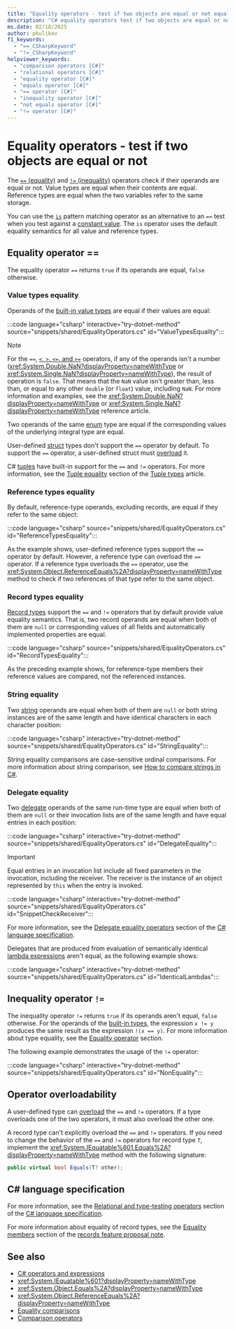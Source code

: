 ```yaml
---
title: "Equality operators - test if two objects are equal or not equal"
description: "C# equality operators test if two objects are equal or not equal. You can define equality operators for your types for custom comparisons for equality"
ms.date: 02/18/2025
author: pkulikov
f1_keywords: 
  - "==_CSharpKeyword"
  - "!=_CSharpKeyword"
helpviewer_keywords: 
  - "comparison operators [C#]"
  - "relational operators [C#]"
  - "equality operator [C#]"
  - "equals operator [C#]"
  - "== operator [C#]"
  - "inequality operator [C#]"
  - "not equals operator [C#]"
  - "!= operator [C#]"
---
```

# Equality operators - test if two objects are equal or not

The [`==` (equality)](#equality-operator-) and [`!=` (inequality)](#inequality-operator-) operators check if their operands are equal or not. Value types are equal when their contents are equal. Reference types are equal when the two variables refer to the same storage.

You can use the [`is`](./is.md) pattern matching operator as an alternative to an `==` test when you test against a [constant value](./patterns.md#constant-pattern). The `is` operator uses the default equality semantics for all value and reference types.

## Equality operator ==

The equality operator `==` returns `true` if its operands are equal, `false` otherwise.

### Value types equality

Operands of the [built-in value types](../builtin-types/value-types.md#built-in-value-types) are equal if their values are equal:

:::code language="csharp" interactive="try-dotnet-method" source="snippets/shared/EqualityOperators.cs" id="ValueTypesEquality":::

> [!NOTE]
> For the `==`, [`<`, `>`, `<=`, and `>=`](comparison-operators.md) operators, if any of the operands isn't a number (<xref:System.Double.NaN?displayProperty=nameWithType> or <xref:System.Single.NaN?displayProperty=nameWithType>), the result of operation is `false`. That means that the `NaN` value isn't greater than, less than, or equal to any other `double` (or `float`) value, including `NaN`. For more information and examples, see the <xref:System.Double.NaN?displayProperty=nameWithType> or <xref:System.Single.NaN?displayProperty=nameWithType> reference article.

Two operands of the same [enum](../builtin-types/enum.md) type are equal if the corresponding values of the underlying integral type are equal.

User-defined [struct](../builtin-types/struct.md) types don't support the `==` operator by default. To support the `==` operator, a user-defined struct must [overload](operator-overloading.md) it.

C# [tuples](../builtin-types/value-tuples.md) have built-in support for the `==` and `!=` operators. For more information, see the [Tuple equality](../builtin-types/value-tuples.md#tuple-equality) section of the [Tuple types](../builtin-types/value-tuples.md) article.

### Reference types equality

By default, reference-type operands, excluding records, are equal if they refer to the same object:

:::code language="csharp" source="snippets/shared/EqualityOperators.cs" id="ReferenceTypesEquality":::

As the example shows, user-defined reference types support the `==` operator by default. However, a reference type can overload the `==` operator. If a reference type overloads the `==` operator, use the <xref:System.Object.ReferenceEquals%2A?displayProperty=nameWithType> method to check if two references of that type refer to the same object.

### Record types equality

[Record types](../builtin-types/record.md) support the `==` and `!=` operators that by default provide value equality semantics. That is, two record operands are equal when both of them are `null` or corresponding values of all fields and automatically implemented properties are equal.

:::code language="csharp" source="snippets/shared/EqualityOperators.cs" id="RecordTypesEquality":::

As the preceding example shows, for reference-type members their reference values are compared, not the referenced instances.

### String equality

Two [string](../builtin-types/reference-types.md#the-string-type) operands are equal when both of them are `null` or both string instances are of the same length and have identical characters in each character position:

:::code language="csharp" interactive="try-dotnet-method" source="snippets/shared/EqualityOperators.cs" id="StringEquality":::

String equality comparisons are case-sensitive ordinal comparisons. For more information about string comparison, see [How to compare strings in C#](../../how-to/compare-strings.md).

### Delegate equality

Two [delegate](../../programming-guide/delegates/index.md) operands of the same run-time type are equal when both of them are `null` or their invocation lists are of the same length and have equal entries in each position:

:::code language="csharp" interactive="try-dotnet-method" source="snippets/shared/EqualityOperators.cs" id="DelegateEquality":::

> [!IMPORTANT]
> Equal entries in an invocation list include all fixed parameters in the invocation, including the receiver. The receiver is the instance of an object represented by `this` when the entry is invoked.

:::code language="csharp" interactive="try-dotnet-method" source="snippets/shared/EqualityOperators.cs" id="SnippetCheckReceiver":::

For more information, see the [Delegate equality operators](~/_csharpstandard/standard/expressions.md#12149-delegate-equality-operators) section of the [C# language specification](~/_csharpstandard/standard/README.md).

Delegates that are produced from evaluation of semantically identical [lambda expressions](lambda-expressions.md) aren't equal, as the following example shows:

:::code language="csharp" interactive="try-dotnet-method" source="snippets/shared/EqualityOperators.cs" id="IdenticalLambdas":::

## Inequality operator `!=`

The inequality operator `!=` returns `true` if its operands aren't equal, `false` otherwise. For the operands of the [built-in types](../builtin-types/built-in-types.md), the expression `x != y` produces the same result as the expression `!(x == y)`. For more information about type equality, see the [Equality operator](#equality-operator-) section.

The following example demonstrates the usage of the `!=` operator:

:::code language="csharp" interactive="try-dotnet-method" source="snippets/shared/EqualityOperators.cs" id="NonEquality":::

## Operator overloadability

A user-defined type can [overload](operator-overloading.md) the `==` and `!=` operators. If a type overloads one of the two operators, it must also overload the other one.

A record type can't explicitly overload the `==` and `!=` operators. If you need to change the behavior of the `==` and `!=` operators for record type `T`, implement the <xref:System.IEquatable%601.Equals%2A?displayProperty=nameWithType> method with the following signature:

```csharp
public virtual bool Equals(T? other);
```

## C# language specification

For more information, see the [Relational and type-testing operators](~/_csharpstandard/standard/expressions.md#1214-relational-and-type-testing-operators) section of the [C# language specification](~/_csharpstandard/standard/README.md).

For more information about equality of record types, see the [Equality members](~/_csharplang/proposals/csharp-9.0/records.md#equality-members) section of the [records feature proposal note](~/_csharplang/proposals/csharp-9.0/records.md).

## See also

- [C# operators and expressions](index.md)
- <xref:System.IEquatable%601?displayProperty=nameWithType>
- <xref:System.Object.Equals%2A?displayProperty=nameWithType>
- <xref:System.Object.ReferenceEquals%2A?displayProperty=nameWithType>
- [Equality comparisons](../../programming-guide/statements-expressions-operators/equality-comparisons.md)
- [Comparison operators](comparison-operators.md)
